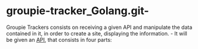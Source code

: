 # groupie-tracker_Golang.git-
Groupie Trackers consists on receiving a given API and manipulate the data contained in it, in order to create a site, displaying the information.  - It will be given an [API](https://groupietrackers.herokuapp.com/api), that consists in four parts:
